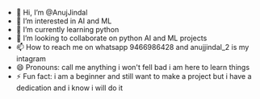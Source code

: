 - 👋 Hi, I’m @AnujJindal
- 👀 I’m interested in AI and ML
- 🌱 I’m currently learning python
- 💞️ I’m looking to collaborate on python AI and ML projects
- 📫 How to reach me on whatsapp 9466986428 and anujjindal_2 is my intagram
- 😄 Pronouns: call me anything i won't fell bad i am here to learn things 
- ⚡ Fun fact: i am a beginner and still want to make a  project but i have a dedication and i know i will do it 

<!---
AnujJindal/AnujJindal is a ✨ special ✨ repository because its `README.md` (this file) appears on your GitHub profile.
You can click the Preview link to take a look at your changes.
--->
